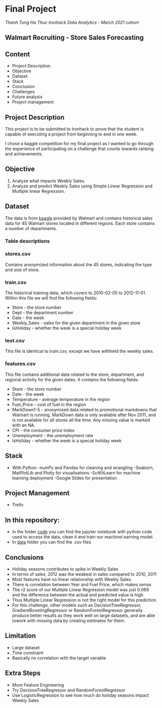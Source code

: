 # Final Project

*Thanh Tung Ha Thuc*
*Ironhack Data Analytics - March 2021 cohort*

## Walmart Recruiting - Store Sales Forecasting

## Content

- Project Description 
- Objective
- Dataset
- Stack
- Conclusion
- Challenges
- Future analysis
- Project management


## Project Description

This project is to be submitted to Ironhack to prove that the student is capable of executing a project from beginning to end 
in one week.

I chose a kaggle competition for my final project as I wanted to go through the experience of participating on a challenge that 
counts towards ranking and achievements.

## Objective

1. Analyze what impacts Weekly Sales.
2. Analyze and predict Weekly Sales using Simple Linear Regression and Multiple linear Regression.

## Dataset

The data is from [kaggle](https://www.kaggle.com/c/walmart-recruiting-store-sales-forecasting/data) provided by Walmart and contains historical sales data for 45 Walmart stores located in different regions. 
Each store contains a number of departments.

### Table descriptions

### stores.csv

Contains anonymized information about the 45 stores, indicating the type and size of store.

### train.csv

The historical training data, which covers to 2010-02-05 to 2012-11-01. Within this file we will find the following fields:

  - Store - the store number
  - Dept - the department number
  - Date - the week
  - Weekly_Sales -  sales for the given department in the given store
  - IsHoliday - whether the week is a special holiday week

### test.csv

This file is identical to train.csv, except we have withheld the weekly sales.

### features.csv

This file contains additional data related to the store, department, and regional activity for the given dates. It contains the following fields:

  - Store - the store number
  - Date - the week
  - Temperature - average temperature in the region
  - Fuel_Price - cost of fuel in the region
  - MarkDown1-5 - anonymized data related to promotional markdowns that Walmart is running. MarkDown data is only available after Nov 2011, and is not available for all stores all the time. Any missing value is marked with an NA.
  - CPI - the consumer price index
  - Unemployment - the unemployment rate
  - IsHoliday - whether the week is a special holiday week

## Stack
- With Python
 -numPy and Pandas for cleaning and wrangling
 -Seaborn, MatPlotLib and Plotly for visualisations
 -SciKitLearn for machine learning deployment
 -Google Slides for presentation

## Project Management
- Trello

## In this repository:

- In the folder [code](https://github.com/tonyhathuc/project-week-9-final-project/tree/master/code)  you can find the jupyter notebook with python code used to access the data, clean it and train our machinel earning model.
- In [data](https://github.com/tonyhathuc/project-week-9-final-project/tree/master/data) folder you can find the .csv files 

## Conclusions
- Holiday seasons contributes to spike in Weekly Sales
- In terms of sales, 2012 was the weakest in sales compared to 2010, 2011
- Most features have no linear relationship with Weekly Sales.
- There is correlation between Year and Fuel Price, which makes sense.
- The r2 score of our Multiple Linear Regression model was just 0.069 and the difference between the actual and predicted value is high. 
- Thus Multiple Linear Regression is not the right model for this prediction.
- For this challenge, other models such as DecisionTreeRegressor, GradientBoostingRegressor or RandomForestRegressor generally produce better results as they work well on large datasets, and are able towork with missing data by creating estimates for them.

## Limitation
- Large dataset
- Time constraint
- Basically no correlation with the target variable

## Extra Steps
- More Feature Engineering
- Try DecisionTreeRegressor and RandomForestRegressor
- Use LogisticRegression to see how much do holiday seasons impact Weekly Sales

